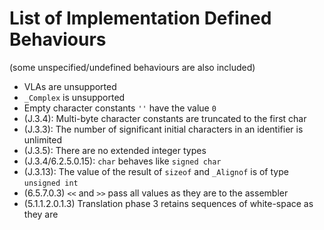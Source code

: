 # List of Implementation Defined Behaviours

(some unspecified/undefined behaviours are also included)

- VLAs are unsupported
- `_Complex` is unsupported
- Empty character constants `''` have the value `0`
- (J.3.4): Multi-byte character constants are truncated to the first char
- (J.3.3): The number of significant initial characters in an identifier is unlimited
- (J.3.5): There are no extended integer types
- (J.3.4/6.2.5.0.15): `char` behaves like `signed char`
- (J.3.13): The value of the result of `sizeof` and `_Alignof` is of type `unsigned int`
- (6.5.7.0.3) `<<` and `>>` pass all values as they are to the assembler
- (5.1.1.2.0.1.3) Translation phase 3 retains sequences of white-space as they are